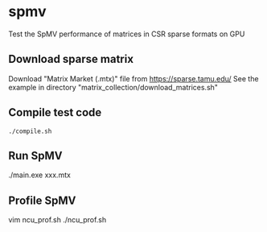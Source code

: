 # spmv
Test the SpMV performance of matrices in CSR sparse formats on GPU

## Download sparse matrix
Download "Matrix Market (.mtx)" file from https://sparse.tamu.edu/
See the example in directory "matrix_collection/download_matrices.sh"

## Compile test code
```shell
./compile.sh
```

## Run SpMV
./main.exe xxx.mtx

## Profile SpMV
vim ncu_prof.sh
./ncu_prof.sh
